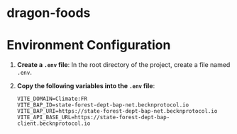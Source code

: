 # dragon-foods

# Environment Configuration

1. **Create a `.env` file**: In the root directory of the project, create a file named `.env`.
2. **Copy the following variables into the `.env` file**:

   ```dotenv
   VITE_DOMAIN=Climate:FR
   VITE_BAP_ID=state-forest-dept-bap-net.becknprotocol.io
   VITE_BAP_URI=https://state-forest-dept-bap-net.becknprotocol.io
   VITE_API_BASE_URL=https://state-forest-dept-bap-client.becknprotocol.io
